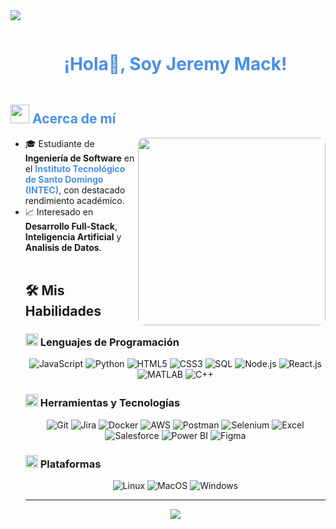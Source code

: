 <!--Divisor horizontal (gradiente)-->
<img src="https://user-images.githubusercontent.com/73097560/115834477-dbab4500-a447-11eb-908a-139a6edaec5c.gif">

<!--Título h1 centrado-->
<div id="user-content-toc" align="center">
  <ul>
    <summary><h1 style="display: inline-block; color: #4A90E2;">¡Hola👋, Soy Jeremy Mack!</h1></summary>
  </ul>
</div>

<!--Acerca de mí-->
<h2 style="color: #4A90E2;">
  <picture>
    <img src="https://github.com/7oSkaaa/7oSkaaa/blob/main/Images/about_me.gif?raw=true" width="30px">
  </picture>
  Acerca de mí
</h2>

<picture>
  <img align="right" src="https://media.giphy.com/media/SWoSkN6DxTszqIKEqv/giphy.gif" width="300px" style="border-radius: 10px;">
</picture>

<ul>
  <li>🎓 Estudiante de <strong>Ingeniería de Software</strong> en el <a href="https://www.intec.edu.do/" style="color: #4A90E2; text-decoration: none;"><strong>Instituto Tecnológico de Santo Domingo (INTEC)</strong></a>, con destacado rendimiento académico.</li>
  <li>📈 Interesado en <strong>Desarrollo Full-Stack</strong>, <strong>Inteligencia Artificial</strong> y <strong>Analisis de Datos</strong>.</li>


<br>

## 🛠️ Mis Habilidades

### <picture> <img src="https://github.com/7oSkaaa/7oSkaaa/blob/main/Images/Programming_Languages.gif?raw=true" width="20px"> </picture> Lenguajes de Programación

<div align="center">
  <img src="https://img.shields.io/badge/JavaScript-F7DF1E?style=flat-square&logo=JavaScript&logoColor=white" alt="JavaScript">
  <img src="https://img.shields.io/badge/Python-3776AB?style=flat-square&logo=Python&logoColor=white" alt="Python">
  <img src="https://img.shields.io/badge/HTML-E34F26?style=flat-square&logo=HTML5&logoColor=white" alt="HTML5">
  <img src="https://img.shields.io/badge/CSS-1572B6?style=flat-square&logo=CSS3&logoColor=white" alt="CSS3">
  <img src="https://img.shields.io/badge/SQL-4479A1?style=flat-square&logo=MySQL&logoColor=white" alt="SQL">
  <img src="https://img.shields.io/badge/Node.js-339933?style=flat-square&logo=Node.js&logoColor=white" alt="Node.js">
  <img src="https://img.shields.io/badge/React-61DAFB?style=flat-square&logo=React&logoColor=white" alt="React.js">
  <img src="https://img.shields.io/badge/MATLAB-0076A8?style=flat-square&logo=Mathworks&logoColor=white" alt="MATLAB">
  <img src="https://img.shields.io/badge/C++-00599C?style=flat-square&logo=Cplusplus&logoColor=white" alt="C++">
</div>

### <picture> <img src="https://github.com/7oSkaaa/7oSkaaa/blob/main/Images/Software_Tools.gif?raw=true" width="20px"> </picture> Herramientas y Tecnologías

<div align="center">
  <img src="https://img.shields.io/badge/Git-F05032?style=flat-square&logo=Git&logoColor=white" alt="Git">
  <img src="https://img.shields.io/badge/Jira-0052CC?style=flat-square&logo=Jira&logoColor=white" alt="Jira">
  <img src="https://img.shields.io/badge/Docker-2496ED?style=flat-square&logo=Docker&logoColor=white" alt="Docker">
  <img src="https://img.shields.io/badge/AWS-232F3E?style=flat-square&logo=Amazon-AWS&logoColor=white" alt="AWS">
  <img src="https://img.shields.io/badge/Postman-FF6C37?style=flat-square&logo=Postman&logoColor=white" alt="Postman">
  <img src="https://img.shields.io/badge/Selenium-43B02A?style=flat-square&logo=Selenium&logoColor=white" alt="Selenium">
  <img src="https://img.shields.io/badge/Excel-217346?style=flat-square&logo=Microsoft-Excel&logoColor=white" alt="Excel">
  <img src="https://img.shields.io/badge/Salesforce-00A1E0?style=flat-square&logo=Salesforce&logoColor=white" alt="Salesforce">
  <img src="https://img.shields.io/badge/PowerBI-F2C811?style=flat-square&logo=Power-BI&logoColor=white" alt="Power BI">
  <img src="https://img.shields.io/badge/Figma-F24E1E?style=flat-square&logo=Figma&logoColor=white" alt="Figma">
</div>

### <picture> <img src="https://github.com/7oSkaaa/7oSkaaa/blob/main/Images/IDEs.gif?raw=true" width="20px"> </picture> Plataformas

<div align="center">
  <img src="https://img.shields.io/badge/Linux-FCC624?style=flat-square&logo=Linux&logoColor=white" alt="Linux">
  <img src="https://img.shields.io/badge/MacOS-000000?style=flat-square&logo=MacOS&logoColor=white" alt="MacOS">
  <img src="https://img.shields.io/badge/Windows-0078D6?style=flat-square&logo=Windows&logoColor=white" alt="Windows">
</div>

---

<p align="center">
  <img src="https://user-images.githubusercontent.com/73097560/115834477-dbab4500-a447-11eb-908a-139a6edaec5c.gif">
</p>
